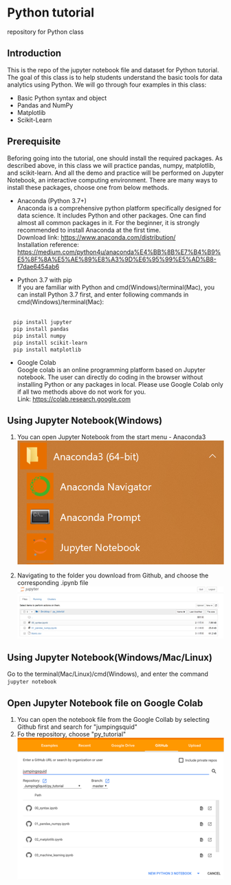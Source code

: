 # Python tutorial
repository for Python class

Introduction
------------
This is the repo of the jupyter notebook file and dataset for Python tutorial. The goal of this class
is to help students understand the basic tools for data analytics using Python. We will go through four examples in this class:
+ Basic Python syntax and object
+ Pandas and NumPy
+ Matplotlib
+ Scikit-Learn

Prerequisite
------------
Beforing going into the tutorial, one should install the required packages. As described above, in this class we will practice pandas, numpy, matplotlib, and scikit-learn. And all the demo and practice will be performed on Jupyter Notebook, an interactive computing environment. There are many ways to install these packages, choose one from below methods.

+ Anaconda (Python 3.7+)<br/>
Anaconda is a comprehensive python platform specifically designed for data science. It includes Python and other packages. One can find almost all common packages in it. For the beginner, it is strongly recommended to install Anaconda at the first time. <br/>
Download link: https://www.anaconda.com/distribution/ <br/>
Installation reference: https://medium.com/python4u/anaconda%E4%BB%8B%E7%B4%B9%E5%8F%8A%E5%AE%89%E8%A3%9D%E6%95%99%E5%AD%B8-f7dae6454ab6 <br />

+ Python 3.7 with pip <br/>
If you are familiar with Python and cmd(Windows)/terminal(Mac), you can install Python 3.7 first, and enter following commands in cmd(Windows)/terminal(Mac):
<pre><code>
  pip install jupyter
  pip install pandas
  pip install numpy
  pip install scikit-learn
  pip install matplotlib</code></pre>

+ Google Colab <br/>
Google colab is an online programming platform based on Jupyter notebook. The user can directly do coding in the browser without installing Python or any packages in local. Please use Google Colab only if all two methods above do not work for you.<br/>
Link: https://colab.research.google.com

Using Jupyter Notebook(Windows)
----------------------
1. You can open Jupyter Notebook from the start menu - Anaconda3
![Anaconda_ju_1](https://github.com/JumpingSquid/py_tutorial/blob/master/image/jupyter_1.png)


2. Navigating to the folder you download from Github, and choose the corresponding .ipynb file
![Anaconda_ju_2](https://github.com/JumpingSquid/py_tutorial/blob/master/image/jupyter_2.png)

Using Jupyter Notebook(Windows/Mac/Linux)
----------------------
Go to the terminal(Mac/Linux)/cmd(Windows), and enter the command
<code>jupyter notebook</code>

Open Jupyter Notebook file on Google Colab
----------------------
1. You can open the notebook file from the Google Collab by selecting Github first and search for "jumpingsquid"
2. Fo the repository, choose "py_tutorial"  
![Anaconda_ju_3](https://github.com/JumpingSquid/py_tutorial/blob/master/image/ju_collab.png)
